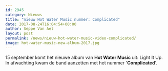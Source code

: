 ```yaml
---
id: 2945
category: Nieuws
title: "nieuw Hot Water Music nummer: Complicated"
date: 2017-08-24T16:04:54+00:00
author: Seppe Van Ael
layout: post
permalink: /news/nieuw-hot-water-music-video-complicated/
image: hot-water-music-new-album-2017.jpg
---
```

15 september komt het nieuwe album van **Hot Water Music** uit: Light It Up. In afwachting kwam de band aanzetten met het nummer '**Complicated**'.
